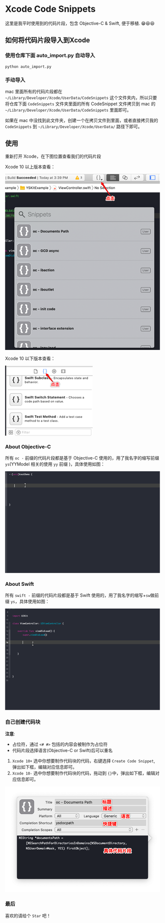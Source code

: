 # Xcode Code Snippets

这里是我平时使用到的代码片段，包含 Objective-C & Swift, 便于移植. 😁😆😆

## 如何将代码片段导入到Xcode

### 使用仓库下面 auto_import.py 自动导入
```
python auto_import.py
```

### 手动导入
mac 里面所有的代码片段都在 `~/Library/Developer/Xcode/UserData/CodeSnippets` 这个文件夹内，所以只要将仓库下面 `CodeSnippets` 文件夹里面的所有 CodeSnippet 文件拷贝到 mac 的 `~/Library/Developer/Xcode/UserData/CodeSnippets` 里面即可。

如果在 mac 中没找到此文件夹，创建一个在拷贝文件到里面，或者直接拷贝我的 `CodeSnippets` 到 `~/Library/Developer/Xcode/UserData/` 路径下即可。

## 使用
重新打开 Xcode，在下图位置查看我们的代码片段

Xcode 10 以上版本查看：

![](https://github.com/kysonyangs/XcodeSnippets/blob/master/snip/xcode10%2B.png)

Xcode 10 以下版本查看：

![](https://github.com/kysonyangs/XcodeSnippets/blob/master/snip/xcode10-.png)

### About Objective-C
所有 `oc -` 前缀的代码片段都是基于 Objective-C 使用的，用了我名字的缩写前缀 `ys`(YYModel 相关的使用 `yy` 前缀 )，具体使用如图：

![](https://github.com/kysonyangs/XcodeSnippets/blob/master/snip/oc-demo.gif)

### About Swift
所有 `swift -` 前缀的代码片段都是基于 Swift 使用的，用了我名字的缩写+`sw`做前缀 `ys`，具体使用如图：

![](https://github.com/kysonyangs/XcodeSnippets/blob/master/snip/swift-demo.gif)

### 自己创建代码块

**注意**:
* 占位符，通过 `<# #>` 包括的内容会被制作为占位符
* 代码片段选择语言(Objective-C or Swift)后可以重名

1. `Xcode 10+` 选中你想要制作代码块的代码，右键选择 `Create Code Snippet`, 弹出如下框，编辑对应信息即可。
2. `Xcode 10-` 选中你想要制作代码块的代码，拖动到 `{}`中，弹出如下框，编辑对应信息即可。

![](https://github.com/kysonyangs/XcodeSnippets/blob/master/snip/createsnip.png)

### 最后
喜欢的请给个 `Star` 吧！

